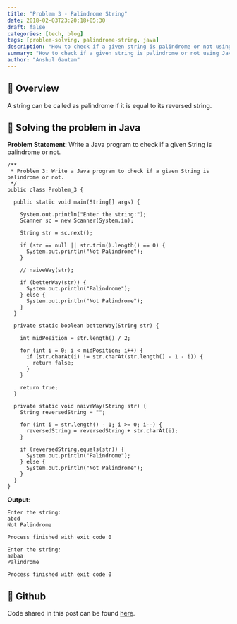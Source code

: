 ```yaml
---
title: "Problem 3 - Palindrome String"
date: 2018-02-03T23:20:18+05:30
draft: false
categories: [tech, blog]
tags: [problem-solving, palindrome-string, java]
description: "How to check if a given string is palindrome or not using Java"
summary: "How to check if a given string is palindrome or not using Java"
author: "Anshul Gautam"
---
```


## 🎯 Overview
A string can be called as palindrome if it is equal to its reversed string.

## 🎯 Solving the problem in Java

**Problem Statement**: Write a Java program to check if a given String is palindrome or not.

```
/**
 * Problem 3: Write a Java program to check if a given String is palindrome or not.
 */
public class Problem_3 {

  public static void main(String[] args) {

    System.out.println("Enter the string:");
    Scanner sc = new Scanner(System.in);

    String str = sc.next();

    if (str == null || str.trim().length() == 0) {
      System.out.println("Not Palindrome");
    }

    // naiveWay(str);

    if (betterWay(str)) {
      System.out.println("Palindrome");
    } else {
      System.out.println("Not Palindrome");
    }
  }

  private static boolean betterWay(String str) {

    int midPosition = str.length() / 2;

    for (int i = 0; i < midPosition; i++) {
      if (str.charAt(i) != str.charAt(str.length() - 1 - i)) {
        return false;
      }
    }

    return true;
  }

  private static void naiveWay(String str) {
    String reversedString = "";

    for (int i = str.length() - 1; i >= 0; i--) {
      reversedString = reversedString + str.charAt(i);
    }

    if (reversedString.equals(str)) {
      System.out.println("Palindrome");
    } else {
      System.out.println("Not Palindrome");
    }
  }
}
```

**Output**:
```
Enter the string:
abcd
Not Palindrome

Process finished with exit code 0

```

```
Enter the string:
aabaa
Palindrome

Process finished with exit code 0
```

## 🎯 Github
Code shared in this post can be found [here](https://github.com/anshulgammy/problem-solving-with-java/blob/main/src/com/utopian/nerd/problem/solving/Problem_3.java).
